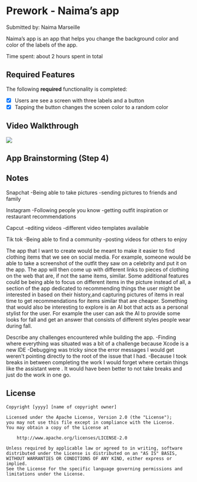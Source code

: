 
# Prework - Naima’s app

Submitted by: Naima Marseille

Naima’s app is an app that helps you change the background color and color of the labels of the app.

Time spent: about 2 hours spent in total

## Required Features

The following **required** functionality is completed:

- [x] Users are see a screen with three labels and a button
- [x] Tapping the button changes the screen color to a random color
 
## Video Walkthrough
<div>
    <a href="https://www.loom.com/share/1626b184763746eda10d0ac547dd3208">
    </a>
    <a href="https://www.loom.com/share/1626b184763746eda10d0ac547dd3208">
      <img style="max-width:300px;" src="https://cdn.loom.com/sessions/thumbnails/1626b184763746eda10d0ac547dd3208-5a6a75611c8e0259-full-play.gif">
    </a>
  </div>


## App Brainstorming (Step 4)

## Notes
Snapchat
-Being able to take pictures
-sending pictures to friends and family

Instagram
-Following people you know
-getting outfit inspiration or restaurant recommendations

Capcut
-editing videos
-different video templates available

Tik tok
-Being able to find a community
-posting videos for others to enjoy

The app that I want to create would be meant to make it easier to find clothing items that we see on social media. For example, someone would be able to take a screenshot of the outfit they saw on a celebrity and put it on the app. The app will then come up with different links to pieces of clothing on the web that are, if not the same items, similar. Some additional features could be being able to focus on different items in the picture instead of all, a section of the app dedicated to recommending things the user might be interested in based on their history,and capturing pictures of items in real time to get recommendations for items similar that are cheaper. Something that would also be interesting to explore is an AI bot that acts as a personal stylist for the user. For example the user can ask the AI to provide some looks for fall and get an answer that consists of different styles people wear during fall. 

Describe any challenges encountered while building the app.
-Finding where everything was situated was a bit of a challenge because Xcode is a new IDE
-Debugging was tricky since the error messages I would get weren't pointing directly to the root of the issue that I had.
-Because I took breaks in between completing the work I would forget where certain things like the assistant were . It would have been better to not take breaks and just do the work in one go.

## License

    Copyright [yyyy] [name of copyright owner]

    Licensed under the Apache License, Version 2.0 (the "License");
    you may not use this file except in compliance with the License.
    You may obtain a copy of the License at

        http://www.apache.org/licenses/LICENSE-2.0

    Unless required by applicable law or agreed to in writing, software
    distributed under the License is distributed on an "AS IS" BASIS,
    WITHOUT WARRANTIES OR CONDITIONS OF ANY KIND, either express or implied.
    See the License for the specific language governing permissions and
    limitations under the License.
